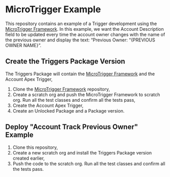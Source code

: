 # MicroTrigger Example

This repository contains an example of a Trigger development using the [MicroTrigger Framework](https://github.com/kofijohnson/Apex-MicroTrigger). In this example, we want the Account Description field to be updated every time the account owner changes with the name of the previous owner and display the text: “Previous Owner: “{PREVIOUS OWNER NAME}”.

## Create the Triggers Package Version

The Triggers Package will contain the [MicroTrigger Framework](https://github.com/kofijohnson/Apex-MicroTrigger) and the Account Apex Trigger, 
1. Clone the [MicroTrigger Framework](https://github.com/kofijohnson/Apex-MicroTrigger) repository,
2. Create a scratch org and push the MicroTrigger Framework to scratch org. Run all the test classes and confirm all the tests pass,
3. Create the Account Apex Trigger,
4. Create an Unlocked Package and a Package version.

## Deploy "Account Track Previous Owner" Example

1. Clone this repository,
2. Create a new scratch org and install the Triggers Package version created earlier,
3. Push the code to the scratch org. Run all the test classes and confirm all the tests pass.
